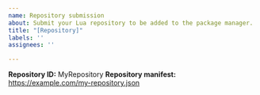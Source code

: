 ```yaml
---
name: Repository submission
about: Submit your Lua repository to be added to the package manager.
title: "[Repository]"
labels: ''
assignees: ''

---
```


**Repository ID:** MyRepository
**Repository manifest:** https://example.com/my-repository.json
